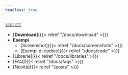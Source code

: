 ```yaml
---
headless: true
---
```

[🇺🇸](/)[🇮🇹](/it/)<!--🇬🇷-->
- [**Download**]({{< relref "/docs/download" >}})
- **Esempi**
  - [Screenshot]({{< relref "/docs/screenshots" >}})
  - [Esempi di codice]({{< relref "/docs/code" >}})
- [Librerie]({{< relref "/docs/libraries" >}})
- [FAQ]({{< relref "/docs/faqs" >}})
- [Novità]({{< relref "/posts" >}})
